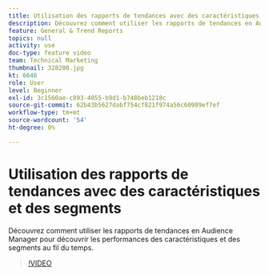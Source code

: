 ```yaml
---
title: Utilisation des rapports de tendances avec des caractéristiques et des segments
description: Découvrez comment utiliser les rapports de tendances en Audience Manager pour voir les performances des caractéristiques et des segments au fil du temps.
feature: General & Trend Reports
topics: null
activity: use
doc-type: feature video
team: Technical Marketing
thumbnail: 328280.jpg
kt: 6646
role: User
level: Beginner
exl-id: 3c1560ae-c893-4055-b9d1-b748beb1218c
source-git-commit: 62b43b5627dabf754cf821f974a56c60989ef7ef
workflow-type: tm+mt
source-wordcount: '54'
ht-degree: 0%

---
```


# Utilisation des rapports de tendances avec des caractéristiques et des segments

Découvrez comment utiliser les rapports de tendances en Audience Manager pour découvrir les performances des caractéristiques et des segments au fil du temps.

>[!VIDEO](https://video.tv.adobe.com/v/340798/?quality=12&learn=on&captions=fre_fr)

